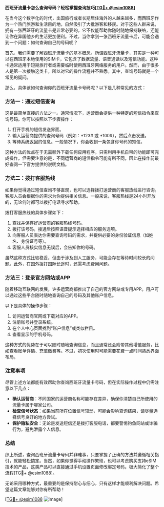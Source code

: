 **西班牙流量卡怎么查询号码？轻松掌握查询技巧[[TG💪+ @esim1088](https://t.me/s/esim1088)]**

在当今这个数字化的时代，出国旅行或者长期居住海外的人越来越多，而西班牙作为一个热门旅游和生活目的地，自然吸引了大批游客和移民。对于这些人群来说，拥有一张西班牙的流量卡是非常必要的。它不仅能帮助你随时随地保持联络，还能让你在异国他乡的生活更加便利。不过，当你拿到一张西班牙流量卡后，可能会遇到一个问题：如何查询自己的号码呢？

首先，我们需要了解西班牙流量卡的基本概念。所谓西班牙流量卡，其实是一种可以在西班牙本地使用的SIM卡，它包含了数据流量、语音通话以及短信功能。这种卡通常适用于短期旅行者或需要临时使用西班牙网络服务的用户。然而，由于很多人是第一次接触这类卡，所以对它的操作流程并不熟悉。其中，查询号码就是一个常见的疑问。

那么，具体该如何查询你的西班牙流量卡号码呢？以下是几种常见的方式：

### 方法一：通过短信查询

这是最简单直接的方法之一。通常情况下，运营商会提供一种特定的短信指令来查询号码。你可以按照以下步骤操作：

1. 打开手机的短信发送界面。
2. 输入运营商提供的查询号码（例如：*123# 或 *100#），然后点击发送。
3. 等待系统返回的信息。一般情况下，你会收到一条包含你号码的短信。

这种方法的优点在于无需额外下载任何应用程序，只需利用手机自带的功能即可完成操作。但需要注意的是，不同运营商的短信指令可能有所不同，因此在操作前最好查阅一下官方提供的说明文档。

### 方法二：拨打客服热线

如果你觉得通过短信查询不够直观，也可以选择拨打运营商的客服热线进行咨询。客服人员会根据你的需求为你提供相关信息。一般来说，客服热线是24小时开放的，无论何时都可以拨打电话寻求帮助。

拨打客服热线的具体步骤如下：

1. 查找并保存好运营商的客服热线号码。
2. 拨打该号码，接通后按照语音提示选择相应的服务选项。
3. 向客服人员表达你需要查询号码的需求，并提供必要的身份验证信息（如姓名、身份证号等）。
4. 客服人员核实信息无误后，会告知你的号码。

虽然这种方式比较稳妥，但由于涉及到人工服务，可能会存在等待时间较长的问题。此外，在国外拨打国际长途时，还需考虑费用问题。

### 方法三：登录官方网站或APP

随着移动互联网的发展，许多运营商都推出了自己的官方网站或专用APP。用户可以通过这些平台随时随地查询自己的号码及其他账户信息。

以下是具体的操作步骤：

1. 访问运营商官网或下载对应的APP。
2. 注册账号并登录系统。
3. 在个人中心页面找到“账户信息”或类似栏目。
4. 查看显示的手机号码。

这种方式的优势在于可以随时随地查询信息，而且通常还会附带其他增值服务，比如查看账单详情、充值缴费等。不过，初次使用时可能需要花费一点时间熟悉界面布局。

### 注意事项

尽管上述方法都能有效帮助你查询西班牙流量卡号码，但在实际操作过程中仍需注意以下几点：

- **确认运营商**：不同国家的运营商名称可能存在差异，确保你清楚自己所使用的流量卡属于哪家公司。
- **检查信号状态**：如果当前所在位置信号较弱，可能会影响查询结果，请尽量选择信号良好的地方尝试。
- **保护隐私安全**：无论是发送短信还是拨打客服电话，都要警惕钓鱼网站或诈骗行为，避免泄露个人信息。

### 总结

综上所述，查询西班牙流量卡号码并非难事，只要掌握了正确的方法并遵循相关指引，就能轻松搞定。当然，如果你觉得手动操作繁琐，也可以考虑购买支持eSIM技术的产品，这类产品可以直接通过手机设置页面修改绑定号码，极大简化了整个流程[[TG💪+ @esim1088](https://t.me/s/esim1088)]。

无论采用哪种方式，最重要的是保持耐心与细心，只有这样才能顺利解决问题。希望这篇文章能够对你有所帮助！

[[TG💪+ @esim1088](https://t.me/s/esim1088) ![Image](https://i.postimg.cc/4NQfJmqS/Snipaste-2025-05-13-00-14-12.png)]